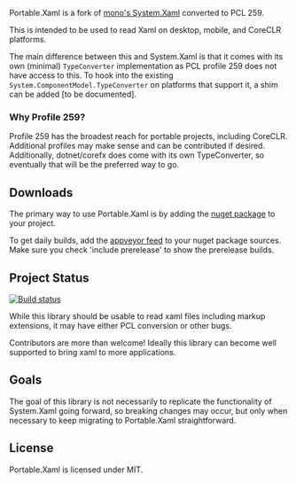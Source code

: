 Portable.Xaml is a fork of [mono's System.Xaml](https://github.com/mono/mono/tree/master/mcs/class/System.Xaml) converted to PCL 259.

This is intended to be used to read Xaml on desktop, mobile, and CoreCLR platforms.

The main difference between this and System.Xaml is that it comes with its own (minimal) `TypeConverter` implementation as PCL profile 259 does not have access to this. To hook into the existing `System.ComponentModel.TypeConverter` on platforms that support it, a shim can be added [to be documented].

### Why Profile 259? 

Profile 259 has the broadest reach for portable projects, including CoreCLR.  Additional profiles may make sense and can be contributed if desired.  Additionally, dotnet/corefx does come with its own TypeConverter, so eventually that will be the preferred way to go.

## Downloads

The primary way to use Portable.Xaml is by adding the [nuget package](https://www.nuget.org/packages/Portable.Xaml/) to your project.

To get daily builds, add the [appveyor feed](https://ci.appveyor.com/nuget/portable-xaml) to your nuget package sources.  Make sure you check 'include prerelease' to show the prerelease builds.


## Project Status

[![Build status](https://ci.appveyor.com/api/projects/status/tsbibgrcmd73a7tl/branch/master?svg=true)](https://ci.appveyor.com/project/cwensley/portable-xaml/branch/master)

While this library should be usable to read xaml files including markup extensions, it may have either PCL conversion or other bugs.

Contributors are more than welcome! Ideally this library can become well supported to bring xaml to more applications.

## Goals

The goal of this library is not necessarily to replicate the functionality of System.Xaml going forward, so breaking changes may occur, but only when necessary to keep migrating to Portable.Xaml straightforward.



License
-------

Portable.Xaml is licensed under MIT.

